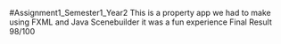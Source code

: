 #Assignment1_Semester1_Year2
This is a property app we had to make using   FXML and Java Scenebuilder it was a fun experience  Final Result 98/100
 